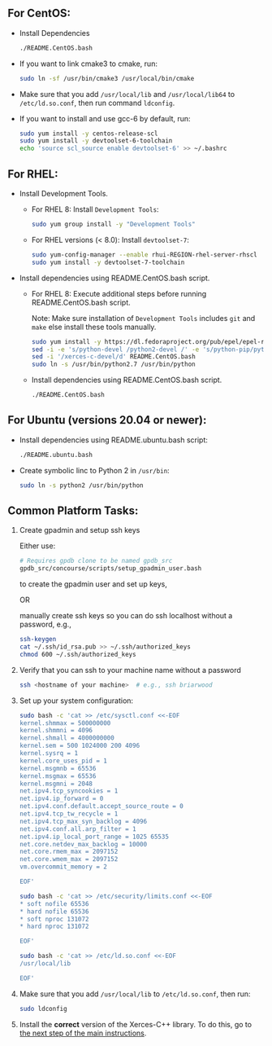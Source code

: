 ## For CentOS:

- Install Dependencies

  ```bash
  ./README.CentOS.bash
  ```

- If you want to link cmake3 to cmake, run:

  ```bash
  sudo ln -sf /usr/bin/cmake3 /usr/local/bin/cmake
  ```

- Make sure that you add `/usr/local/lib` and `/usr/local/lib64` to
`/etc/ld.so.conf`, then run command `ldconfig`.

- If you want to install and use gcc-6 by default, run:

  ```bash
  sudo yum install -y centos-release-scl
  sudo yum install -y devtoolset-6-toolchain
  echo 'source scl_source enable devtoolset-6' >> ~/.bashrc
  ```

## For RHEL:

- Install Development Tools.
  - For RHEL 8: Install `Development Tools`:

    ```bash
    sudo yum group install -y "Development Tools"
    ```

  - For RHEL versions (< 8.0): Install `devtoolset-7`:

    ```bash
    sudo yum-config-manager --enable rhui-REGION-rhel-server-rhscl
    sudo yum install -y devtoolset-7-toolchain
    ```

- Install dependencies using README.CentOS.bash script.
  - For RHEL 8: Execute additional steps before running README.CentOS.bash script.

    Note: Make sure installation of `Development Tools` includes `git` and `make` else install these tools manually.

    ```bash
    sudo yum install -y https://dl.fedoraproject.org/pub/epel/epel-release-latest-8.noarch.rpm
    sed -i -e 's/python-devel /python2-devel /' -e 's/python-pip/python2-pip/' -e 's/sudo pip/sudo pip2/' README.CentOS.bash
    sed -i '/xerces-c-devel/d' README.CentOS.bash
    sudo ln -s /usr/bin/python2.7 /usr/bin/python
    ```

  - Install dependencies using README.CentOS.bash script.

    ```bash
    ./README.CentOS.bash
    ```

## For Ubuntu (versions 20.04 or newer):

- Install dependencies using README.ubuntu.bash script:
  ```bash
  ./README.ubuntu.bash
  ```

- Create symbolic linc to Python 2 in `/usr/bin`:

  ```bash
  sudo ln -s python2 /usr/bin/python
  ```

## Common Platform Tasks:

1. Create gpadmin and setup ssh keys

    Either use:

    ```bash
    # Requires gpdb clone to be named gpdb_src
    gpdb_src/concourse/scripts/setup_gpadmin_user.bash
    ```
    to create the gpadmin user and set up keys,

    OR

    manually create ssh keys so you can do ssh localhost without a password, e.g., 
   
    ```bash
    ssh-keygen
    cat ~/.ssh/id_rsa.pub >> ~/.ssh/authorized_keys
    chmod 600 ~/.ssh/authorized_keys
    ```

2. Verify that you can ssh to your machine name without a password

    ```bash
    ssh <hostname of your machine>  # e.g., ssh briarwood
    ```

3. Set up your system configuration:

    ```bash
    sudo bash -c 'cat >> /etc/sysctl.conf <<-EOF
    kernel.shmmax = 500000000
    kernel.shmmni = 4096
    kernel.shmall = 4000000000
    kernel.sem = 500 1024000 200 4096
    kernel.sysrq = 1
    kernel.core_uses_pid = 1
    kernel.msgmnb = 65536
    kernel.msgmax = 65536
    kernel.msgmni = 2048
    net.ipv4.tcp_syncookies = 1
    net.ipv4.ip_forward = 0
    net.ipv4.conf.default.accept_source_route = 0
    net.ipv4.tcp_tw_recycle = 1
    net.ipv4.tcp_max_syn_backlog = 4096
    net.ipv4.conf.all.arp_filter = 1
    net.ipv4.ip_local_port_range = 1025 65535
    net.core.netdev_max_backlog = 10000
    net.core.rmem_max = 2097152
    net.core.wmem_max = 2097152
    vm.overcommit_memory = 2

    EOF'

    sudo bash -c 'cat >> /etc/security/limits.conf <<-EOF
    * soft nofile 65536
    * hard nofile 65536
    * soft nproc 131072
    * hard nproc 131072

    EOF'

    sudo bash -c 'cat >> /etc/ld.so.conf <<-EOF
    /usr/local/lib

    EOF'
    ```
4. Make sure that you add `/usr/local/lib` to `/etc/ld.so.conf`, then run:
    ```bash
    sudo ldconfig
    ```
5. Install the **correct** version of the Xerces-C++ library. 
To do this, go to [the next step of the main instructions](README.md#xerces).



